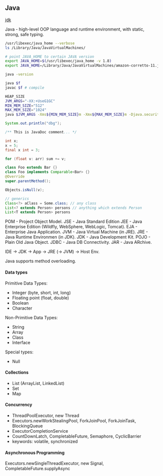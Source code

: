 Java
-

[jdk](http://jdk.java.net/)

Java - high-level OOP language and runtime environment,
with static, strong, safe typing.

````sh
/usr/libexec/java_home --verbose
ls /Library/Java/JavaVirtualMachines/

# point JAVA_HOME to certain JAVA version
export JAVA_HOME=$(/usr/libexec/java_home -v 1.8)
export JAVA_HOME=/Library/Java/JavaVirtualMachines/amazon-corretto-11.jdk/Contents/Home

java -version

java $f
javac $f # compile

HEAP_SIZE
JVM_ARGS="-XX:+UseG1GC"
MIN_MEM_SIZE="512"
MAX_MEM_SIZE="1024"
java $JVM_ARGS -Xms${MIN_MEM_SIZE}m -Xmx${MAX_MEM_SIZE}m -Djava.security.egd=file:/dev/./urandom -jar /tmp/x.jar

````

````java
System.out.println("dbg");

/** This is JavaDoc comment... */

int x;
x = 5;
final x int = 3;

for (float v: arr) sum += v;

class Foo extends Bar {}
class Foo implements Comparable<Bar> {}
@Override
super.parentMethod();

Objects.isNull(v);

// generics
Class<?> aClass = Some.class; // any class
List<? extends Person> persons // anything which extends Person
List<T extends Person> persons
````

POM  - Project Object Model.
JSE  - Java Standard Edition
JEE  - Java Enterprise Edition (Wildfly, WebSphere, WebLogic, Tomcat).
EJA  - Enterprise Java Application.
JVM  - Java Virtual Machine (in JRE).
JRE  - Java Runtime Environmen (in JDK).
JDK  - Java Development Kit.
POJO - Plain Old Java Object.
JDBC - Java DB Connectivity.
JAR  - Java ARchive.

IDE -> JDK -> App -> JRE (-> JVM) -> Host Env.

Java supports method overloading.

#### Data types

Primitive Data Types:
* Integer (byte, short, int, long)
* Floating point (float, double)
* Boolean
* Character

Non-Primitive Data Types:
* String
* Array
* Class
* Interface

Special types:
* Null

#### Collections

* List (ArrayList, LinkedList)
* Set
* Map

#### Concurrency

* ThreadPoolExecutor, new Thread
* Executors.newWorkStealingPool, ForkJoinPool, ForkJoinTask, BlockingQueue
* ExecutorCompletionService
* CountDownLatch, CompletableFuture, Semaphore, CyclicBarrier
* keywords: volatile, synchronized

#### Asynchronous Programming

Executors.newSingleThreadExecutor, new Signal, CompletableFuture.supplyAsync
